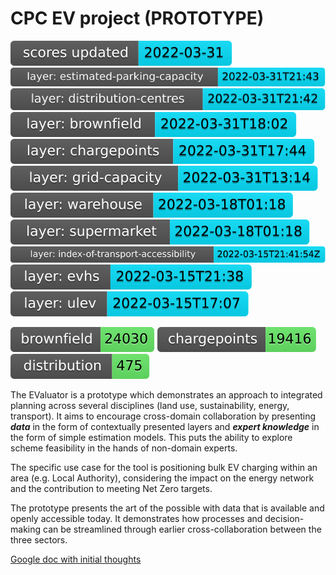 # CPC EV project (PROTOTYPE)

<!-- Start Badges -->
[![score update](badges/badge-score-update.svg)](https://github.com/open-innovations/EValuator/actions/workflows/scores.yml)
![score update estimated-parking-capacity](badges/badge-score-update-estimated-parking-capacity.svg)
![score update distribution-centres](badges/badge-score-update-distribution-centres.svg)
[![score update brownfield](badges/badge-score-update-brownfield.svg)](https://github.com/open-innovations/EValuator/blob/main/code/updateBrownfieldLayer.pl)
[![score update chargepoints](badges/badge-score-update-chargepoints.svg)](https://github.com/open-innovations/EValuator/blob/main/code/updateChargepointLayer.pl)
[![score update grid-capacity](badges/badge-score-update-grid-capacity.svg)](https://github.com/open-innovations/EValuator/blob/main/code/updateCapacityLayer.pl)
![score update warehouse](badges/badge-score-update-warehouse.svg)
![score update supermarket](badges/badge-score-update-supermarket.svg)
[![score update index-of-transport-accessibility](badges/badge-score-update-index-of-transport-accessibility.svg)](https://github.com/dringtech/index-of-transport-accessibility/)
![score update evhs](badges/badge-score-update-evhs.svg)
![score update ulev](badges/badge-score-update-ulev.svg)
<!-- End Badges -->
![score update brownfield](badges/badge-brownfield.svg)
![score update chargepoints](badges/badge-chargepoints.svg)
![score update distribution](badges/badge-distribution.svg)

The EValuator is a prototype which demonstrates an approach to integrated planning across several disciplines (land use, sustainability, energy, transport). It aims to encourage cross-domain collaboration by presenting ***data*** in the form of contextually presented layers and ***expert knowledge*** in the form of simple estimation models. This puts the ability to explore scheme feasibility in the hands of non-domain experts.

The specific use case for the tool is positioning bulk EV charging within an area (e.g. Local Authority), considering the impact on the energy network and the contribution to meeting Net Zero targets.

The prototype presents the art of the possible with data that is available and openly accessible today. It demonstrates how processes and decision-making can be streamlined through earlier cross-collaboration between the three sectors. 

[Google doc with initial thoughts](https://docs.google.com/document/d/1JGvk4ODUaRWJ8caFH-Sn6_jtloO5TUk6n0GiWOSswy4/edit)
